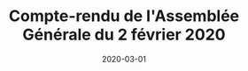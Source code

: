 ---
layout: default
date: 2020-03-01
img: 
category: pv
title: "Compte-rendu de l'Assemblée Générale du 2 février 2020"
description: "Merci pour votre participation à notre dernière AG. Vous trouverez dans le procès verbal ci-joint le compte-rendu des activités menées en 2019 ainsi qu'une présentation des projets à venir."
tags: association
tag_url: /association/
doclink: "/doc/cr/2020-02-01_ag.pdf"
meta: "noindex"
---